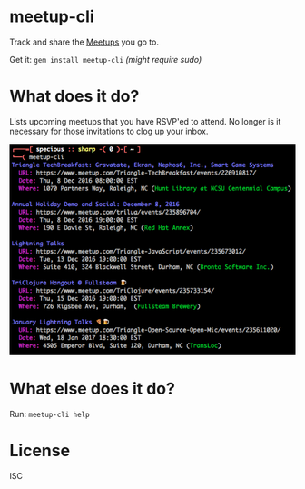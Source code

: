 # meetup-cli

Track and share the [Meetups](https://www.meetup.com/) you go to.

Get it: `gem install meetup-cli` *(might require sudo)*

# What does it do?

Lists upcoming meetups that you have RSVP'ed to attend.  No longer is it necessary for those invitations to clog up your inbox.

![meetup-cli 1.0.2](screenshot.png)

# What else does it do?

Run: `meetup-cli help`

# License

ISC